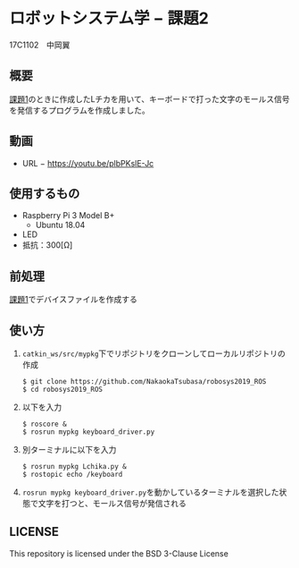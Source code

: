 # ロボットシステム学 − 課題2
17C1102　中岡翼
## 概要
[課題1](https://github.com/NakaokaTsubasa/robosys2019_LED)のときに作成したLチカを用いて、キーボードで打った文字のモールス信号を発信するプログラムを作成しました。
## 動画
- URL − https://youtu.be/plbPKslE-Jc
## 使用するもの
- Raspberry Pi 3 Model B+
  - Ubuntu 18.04
- LED
- 抵抗：300[Ω]
## 前処理
[課題1](https://github.com/NakaokaTsubasa/robosys2019_LED)でデバイスファイルを作成する
## 使い方
1. `catkin_ws/src/mypkg`下でリポジトリをクローンしてローカルリポジトリの作成
   ```
   $ git clone https://github.com/NakaokaTsubasa/robosys2019_ROS
   $ cd robosys2019_ROS
   ```
2. 以下を入力
   ```
   $ roscore &
   $ rosrun mypkg keyboard_driver.py
   ```
3. 別ターミナルに以下を入力
   ```
   $ rosrun mypkg Lchika.py &
   $ rostopic echo /keyboard
   ```
4. `rosrun mypkg keyboard_driver.py`を動かしているターミナルを選択した状態で文字を打つと、モールス信号が発信される
## LICENSE
This repository is licensed under the BSD 3-Clause License

